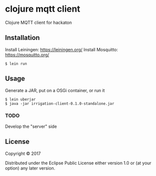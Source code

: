 # clojure mqtt client

Clojure MQTT client for hackaton

## Installation

Install Leiningen: https://leiningen.org/
Install Mosquitto: https://mosquitto.org/

    $ lein run

## Usage

Generate a JAR, put on a OSGi container, or run it

    $ lein uberjar
    $ java -jar irrigation-client-0.1.0-standalone.jar

### TODO
Develop the "server" side

## License

Copyright © 2017

Distributed under the Eclipse Public License either version 1.0 or (at
your option) any later version.